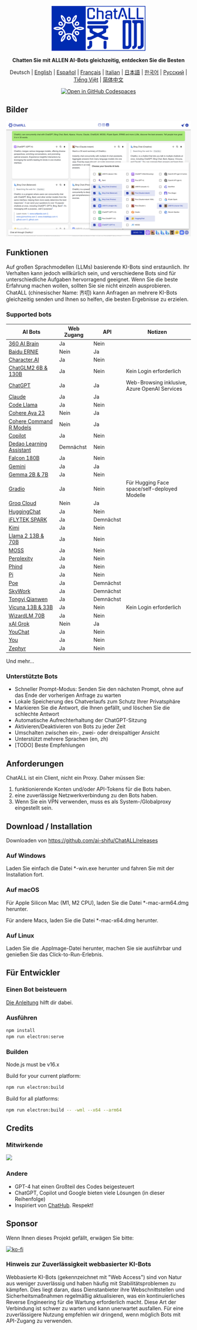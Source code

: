 <div align="center">
   <img src="src/assets/logo-cover.png" width=256></img>
   <p><strong>Chatten Sie mit ALLEN AI-Bots gleichzeitig, entdecken Sie die Besten</strong></p>

Deutsch | [English](README.md) | [Español](README_ES-ES.md) | [Français](README_FR-FR.md) | [Italian](README_IT-IT.md) | [日本語](README_JA-JP.md) | [한국어](README_KO-KR.md) | [Русский](README_RU-RU.md) | [Tiếng Việt](README_VI-VN.md) | [简体中文](README_ZH-CN.md)

[![Open in GitHub Codespaces](https://github.com/codespaces/badge.svg)](https://codespaces.new/ai-shifu/ChatALL)

</div>

## Bilder

![Bilder](screenshots/screenshot-1.png?raw=true)

## Funktionen

Auf großen Sprachmodellen (LLMs) basierende KI-Bots sind erstaunlich. Ihr Verhalten kann jedoch willkürlich sein, und verschiedene Bots sind für unterschiedliche Aufgaben hervorragend geeignet. Wenn Sie die beste Erfahrung machen wollen, sollten Sie sie nicht einzeln ausprobieren. ChatALL (chinesischer Name: 齐叨) kann Anfragen an mehrere KI-Bots gleichzeitig senden und Ihnen so helfen, die besten Ergebnisse zu erzielen.

### Supported bots

| AI Bots                                                                        | Web Zugang    | API           | Notizen                                                 |
| ------------------------------------------------------------------------------ | ------------- | ------------- | ------------------------------------------------------ |
| [360 AI Brain](https://ai.360.cn/)                                             | Ja            | Nein          |                                                        |
| [Baidu ERNIE](https://yiyan.baidu.com/)                                        | Nein          | Ja            |                                                        |
| [Character.AI](https://character.ai/)                                          | Ja            | Nein          |                                                        |
| [ChatGLM2 6B & 130B](https://chatglm.cn/)                                      | Ja            | Nein          | Kein Login erforderlich                                |
| [ChatGPT](https://chatgpt.com)                                             | Ja            | Ja            | Web-Browsing inklusive, Azure OpenAI Services          |
| [Claude](https://www.anthropic.com/claude)                                     | Ja            | Ja            |                                                        |
| [Code Llama](https://ai.meta.com/blog/code-llama-large-language-model-coding/) | Ja            | Nein          |                                                        |
| [Cohere Aya 23](https://cohere.com/blog/aya23)                                 | Nein          | Ja            |                                                        |
| [Cohere Command R Models](https://cohere.com/command)                          | Nein          | Ja            |                                                        |
| [Copilot](https://copilot.microsoft.com/)                                      | Ja            | Nein          |                                                        |
| [Dedao Learning Assistant](https://ai.dedao.cn/)                               | Demnächst     | Nein          |                                                        |
| [Falcon 180B](https://huggingface.co/tiiuae/falcon-180B-chat)                  | Ja            | Nein          |                                                        |
| [Gemini](https://gemini.google.com/)                                           | Ja            | Ja            |                                                        |
| [Gemma 2B & 7B](https://blog.google/technology/developers/gemma-open-models/)  | Ja            | Nein          |                                                        |
| [Gradio](https://gradio.app/)                                                  | Ja            | Nein          | Für Hugging Face space/self-deployed Modelle           |
| [Groq Cloud](https://console.groq.com/docs/models)                             | Nein          | Ja            |                                                        |
| [HuggingChat](https://huggingface.co/chat/)                                    | Ja            | Nein          |                                                        |
| [iFLYTEK SPARK](http://xinghuo.xfyun.cn/)                                      | Ja            | Demnächst     |                                                        |
| [Kimi](https://kimi.moonshot.cn/)                                              | Ja            | Nein          |                                                        |
| [Llama 2 13B & 70B](https://ai.meta.com/llama/)                                | Ja            | Nein          |                                                        |
| [MOSS](https://moss.fastnlp.top/)                                              | Ja            | Nein          |                                                        |
| [Perplexity](https://www.perplexity.ai/)                                       | Ja            | Nein          |                                                        |
| [Phind](https://www.phind.com/)                                                | Ja            | Nein          |                                                        |
| [Pi](https://pi.ai)                                                            | Ja            | Nein          |                                                        |
| [Poe](https://poe.com/)                                                        | Ja            | Demnächst     |                                                        |
| [SkyWork](https://neice.tiangong.cn/)                                          | Ja            | Demnächst     |                                                        |
| [Tongyi Qianwen](http://tongyi.aliyun.com/)                                    | Ja            | Demnächst     |                                                        |
| [Vicuna 13B & 33B](https://lmsys.org/blog/2023-03-30-vicuna/)                  | Ja            | Nein          | Kein Login erforderlich                                |
| [WizardLM 70B](https://github.com/nlpxucan/WizardLM)                           | Ja            | Nein          |                                                        |
| [xAI Grok](https://x.ai)                                                       | Nein          | Ja            |                                                        |
| [YouChat](https://you.com/)                                                    | Ja            | Nein          |                                                        |
| [You](https://you.com/)                                                        | Ja            | Nein          |                                                        |
| [Zephyr](https://huggingface.co/spaces/HuggingFaceH4/zephyr-chat)              | Ja            | Nein          |                                                        |

Und mehr...

### Unterstützte Bots

- Schneller Prompt-Modus: Senden Sie den nächsten Prompt, ohne auf das Ende der vorherigen Anfrage zu warten
- Lokale Speicherung des Chatverlaufs zum Schutz Ihrer Privatsphäre
- Markieren Sie die Antwort, die Ihnen gefällt, und löschen Sie die schlechte Antwort
- Automatische Aufrechterhaltung der ChatGPT-Sitzung
- Aktivieren/Deaktivieren von Bots zu jeder Zeit
- Umschalten zwischen ein-, zwei- oder dreispaltiger Ansicht
- Unterstützt mehrere Sprachen (en, zh)
- [TODO] Beste Empfehlungen

## Anforderungen

ChatALL ist ein Client, nicht ein Proxy. Daher müssen Sie:

1. funktionierende Konten und/oder API-Tokens für die Bots haben.
2. eine zuverlässige Netzwerkverbindung zu den Bots haben.
3. Wenn Sie ein VPN verwenden, muss es als System-/Globalproxy eingestellt sein.

## Download / Installation

Downloaden von https://github.com/ai-shifu/ChatALL/releases

### Auf Windows

Laden Sie einfach die Datei \*-win.exe herunter und fahren Sie mit der Installation fort.

### Auf macOS

Für Apple Silicon Mac (M1, M2 CPU), laden Sie die Datei \*-mac-arm64.dmg herunter.

Für andere Macs, laden Sie die Datei \*-mac-x64.dmg herunter.

### Auf Linux

Laden Sie die .AppImage-Datei herunter, machen Sie sie ausführbar und genießen Sie das Click-to-Run-Erlebnis.

## Für Entwickler

### Einen Bot beisteuern

[Die Anleitung](https://github.com/ai-shifu/ChatALL/wiki/%E5%A6%82%E4%BD%95%E6%B7%BB%E5%8A%A0%E4%B8%80%E4%B8%AA%E6%96%B0%E7%9A%84-AI-%E5%AF%B9%E8%AF%9D%E6%9C%BA%E5%99%A8%E4%BA%BA) hilft dir dabei.

### Ausführen

```bash
npm install
npm run electron:serve
```

### Builden

Node.js must be v16.x

Build for your current platform:

```bash
npm run electron:build
```

Build for all platforms:

```bash
npm run electron:build -- -wml --x64 --arm64
```

## Credits

### Mitwirkende

<a href="https://github.com/ai-shifu/ChatALL/graphs/contributors">
  <img src="https://contrib.rocks/image?repo=ai-shifu/ChatALL" />
</a>

### Andere

- GPT-4 hat einen Großteil des Codes beigesteuert
- ChatGPT, Copilot und Google bieten viele Lösungen (in dieser Reihenfolge)
- Inspiriert von [ChatHub](https://github.com/chathub-dev/chathub). Respekt!

## Sponsor

Wenn Ihnen dieses Projekt gefällt, erwägen Sie bitte:

[![ko-fi](https://ko-fi.com/img/githubbutton_sm.svg)](https://ko-fi.com/F1F8KZJGJ)

### Hinweis zur Zuverlässigkeit webbasierter KI-Bots

Webbasierte KI-Bots (gekennzeichnet mit "Web Access") sind von Natur aus weniger zuverlässig und haben häufig mit Stabilitätsproblemen zu kämpfen. Dies liegt daran, dass Dienstanbieter ihre Webschnittstellen und Sicherheitsmaßnahmen regelmäßig aktualisieren, was ein kontinuierliches Reverse Engineering für die Wartung erforderlich macht. Diese Art der Verbindung ist schwer zu warten und kann unerwartet ausfallen. Für eine zuverlässigere Nutzung empfehlen wir dringend, wenn möglich Bots mit API-Zugang zu verwenden.
